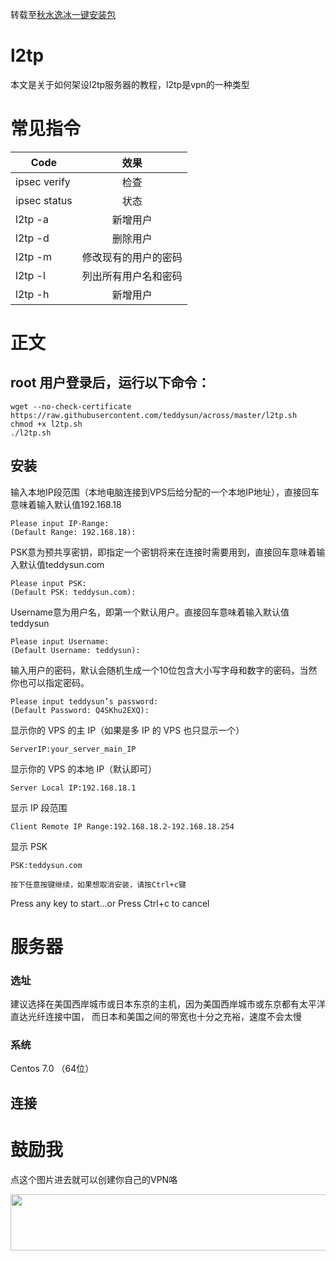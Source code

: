 
转载至[秋水逸冰一键安装包](https://teddysun.com/448.html)
# l2tp

本文是关于如何架设l2tp服务器的教程，l2tp是vpn的一种类型


# 常见指令 

| Code|效果|
| -------------|:-------------:| 
| ipsec verify|检查|
| ipsec status|状态|  
| l2tp -a| 新增用户|  
| l2tp -d| 删除用户|   
| l2tp -m| 修改现有的用户的密码|  
| l2tp -l| 列出所有用户名和密码|   
| l2tp -h| 新增用户|  

# 正文

## root 用户登录后，运行以下命令：
```
wget --no-check-certificate https://raw.githubusercontent.com/teddysun/across/master/l2tp.sh
chmod +x l2tp.sh
./l2tp.sh
```

## 安装

输入本地IP段范围（本地电脑连接到VPS后给分配的一个本地IP地址），直接回车意味着输入默认值192.168.18
```
Please input IP-Range:
(Default Range: 192.168.18):
```

PSK意为预共享密钥，即指定一个密钥将来在连接时需要用到，直接回车意味着输入默认值teddysun.com
```
Please input PSK:
(Default PSK: teddysun.com):
```

Username意为用户名，即第一个默认用户。直接回车意味着输入默认值teddysun
```
Please input Username:
(Default Username: teddysun):
```


输入用户的密码，默认会随机生成一个10位包含大小写字母和数字的密码，当然你也可以指定密码。
```
Please input teddysun’s password:
(Default Password: Q4SKhu2EXQ):
```

显示你的 VPS 的主 IP（如果是多 IP 的 VPS 也只显示一个）
```
ServerIP:your_server_main_IP
```

显示你的 VPS 的本地 IP（默认即可）
```
Server Local IP:192.168.18.1
```

显示 IP 段范围
```
Client Remote IP Range:192.168.18.2-192.168.18.254
```

显示 PSK
```
PSK:teddysun.com
```

```
按下任意按键继续，如果想取消安装，请按Ctrl+c键
```
Press any key to start…or Press Ctrl+c to cancel



# 服务器
### 选址
建议选择在美国西岸城市或日本东京的主机，因为美国西岸城市或东京都有太平洋直达光纤连接中国，
而日本和美国之间的带宽也十分之充裕，速度不会太慢
### 系统  
Centos 7.0 （64位）
## 连接






# 鼓励我


点这个图片进去就可以创建你自己的VPN咯


<a href="https://www.vultr.com/?ref=7233306"><img src="https://www.vultr.com/media/banner_1.png" width="728" height="90"></a>







